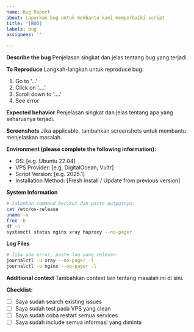 ```yaml
---
name: Bug Report
about: Laporkan bug untuk membantu kami memperbaiki script
title: '[BUG] '
labels: bug
assignees: ''

---
```


**Describe the bug**
Penjelasan singkat dan jelas tentang bug yang terjadi.

**To Reproduce**
Langkah-langkah untuk reproduce bug:
1. Go to '...'
2. Click on '....'
3. Scroll down to '....'
4. See error

**Expected behavior**
Penjelasan singkat dan jelas tentang apa yang seharusnya terjadi.

**Screenshots**
Jika applicable, tambahkan screenshots untuk membantu menjelaskan masalah.

**Environment (please complete the following information):**
 - OS: [e.g. Ubuntu 22.04]
 - VPS Provider: [e.g. DigitalOcean, Vultr]
 - Script Version: [e.g. 2025.1]
 - Installation Method: [Fresh install / Update from previous version]

**System Information**
```bash
# Jalankan command berikut dan paste outputnya:
cat /etc/os-release
uname -a
free -h
df -h
systemctl status nginx xray haproxy --no-pager
```

**Log Files**
```bash
# Jika ada error, paste log yang relevan:
journalctl -u xray --no-pager -l
journalctl -u nginx --no-pager -l
```

**Additional context**
Tambahkan context lain tentang masalah ini di sini.

**Checklist:**
- [ ] Saya sudah search existing issues
- [ ] Saya sudah test pada VPS yang clean
- [ ] Saya sudah coba restart semua services
- [ ] Saya sudah include semua informasi yang diminta
